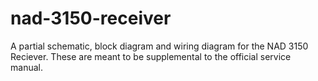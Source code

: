 # nad-3150-receiver

A partial schematic, block diagram and wiring diagram for the NAD 3150 Reciever. These are meant to be
supplemental to the official service manual.
